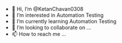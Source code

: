 - 👋 Hi, I’m @KetanChavan0308
- 👀 I’m interested in Automation Testing
- 🌱 I’m currently learning Automation Testing
- 💞️ I’m looking to collaborate on ...
- 📫 How to reach me ...

<!---
KetanChavan0308/KetanChavan0308 is a ✨ special ✨ repository because its `README.md` (this file) appears on your GitHub profile.
You can click the Preview link to take a look at your changes.
--->
